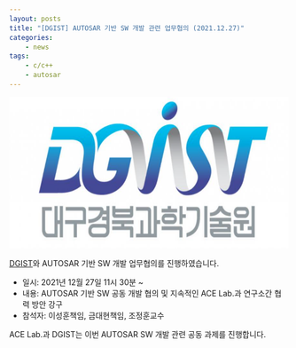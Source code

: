 ```yaml
---
layout: posts
title: "[DGIST] AUTOSAR 기반 SW 개발 관련 업무협의 (2021.12.27)"
categories: 
    - news
tags: 
    - c/c++
    - autosar
---
```


![DGIST logo](/assets/img/post/dgist_logo.png)

[DGIST](https://dgist.ac.kr/)와 AUTOSAR 기반 SW 개발 업무협의를 진행하였습니다.

- 일시: 2021년 12월 27일 11시 30분 ~
- 내용: AUTOSAR 기반 SW 공동 개발 협의 및 지속적인 ACE Lab.과 연구소간 협력 방안 강구
- 참석자: 이성훈책임, 금대현책임, 조정훈교수

ACE Lab.과 DGIST는 이번 AUTOSAR SW 개발 관련 공동 과제를 진행합니다.
